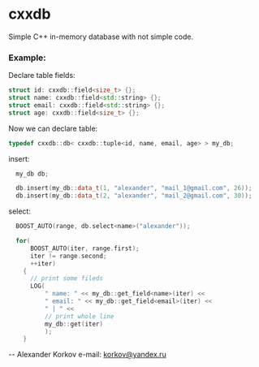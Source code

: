 cxxdb
=====

Simple C++ in-memory database with not simple code.

### Example:

Declare table fields:
```c++
struct id: cxxdb::field<size_t> {};
struct name: cxxdb::field<std::string> {};
struct email: cxxdb::field<std::string> {};
struct age: cxxdb::field<size_t> {};
```
Now we can declare table:

```c++
typedef cxxdb::db< cxxdb::tuple<id, name, email, age> > my_db;
```

insert:

```c++
  my_db db;

  db.insert(my_db::data_t(1, "alexander", "mail_1@gmail.com", 26));
  db.insert(my_db::data_t(2, "alexander", "mail_2@gmail.com", 30));
```

select:

```c++
  BOOST_AUTO(range, db.select<name>("alexander"));

  for(
      BOOST_AUTO(iter, range.first);
      iter != range.second;
      ++iter)
    {
      // print some fileds
      LOG(
          " name: " << my_db::get_field<name>(iter) <<
          " email: " << my_db::get_field<email>(iter) <<
          " | " <<
          // print whole line
          my_db::get(iter)
          );
    }
```


--
Alexander Korkov
e-mail: korkov@yandex.ru
